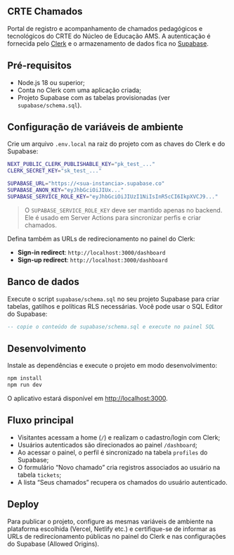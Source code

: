 ## CRTE Chamados

Portal de registro e acompanhamento de chamados pedagógicos e tecnológicos do CRTE do Núcleo de Educação AMS. A autenticação é fornecida pelo [Clerk](https://clerk.com/) e o armazenamento de dados fica no [Supabase](https://supabase.com/).

## Pré-requisitos

- Node.js 18 ou superior;
- Conta no Clerk com uma aplicação criada;
- Projeto Supabase com as tabelas provisionadas (ver `supabase/schema.sql`).

## Configuração de variáveis de ambiente

Crie um arquivo `.env.local` na raiz do projeto com as chaves do Clerk e do Supabase:

```bash
NEXT_PUBLIC_CLERK_PUBLISHABLE_KEY="pk_test_..."
CLERK_SECRET_KEY="sk_test_..."

SUPABASE_URL="https://<sua-instancia>.supabase.co"
SUPABASE_ANON_KEY="eyJhbGciOiJIUx..."
SUPABASE_SERVICE_ROLE_KEY="eyJhbGciOiJIUzI1NiIsInR5cCI6IkpXVCJ9..."
```

> O `SUPABASE_SERVICE_ROLE_KEY` deve ser mantido apenas no backend. Ele é usado em Server Actions para sincronizar perfis e criar chamados.

Defina também as URLs de redirecionamento no painel do Clerk:

- **Sign-in redirect**: `http://localhost:3000/dashboard`
- **Sign-up redirect**: `http://localhost:3000/dashboard`

## Banco de dados

Execute o script `supabase/schema.sql` no seu projeto Supabase para criar tabelas, gatilhos e políticas RLS necessárias. Você pode usar o SQL Editor do Supabase:

```sql
-- copie o conteúdo de supabase/schema.sql e execute no painel SQL
```

## Desenvolvimento

Instale as dependências e execute o projeto em modo desenvolvimento:

```bash
npm install
npm run dev
```

O aplicativo estará disponível em [http://localhost:3000](http://localhost:3000).

## Fluxo principal

- Visitantes acessam a home (`/`) e realizam o cadastro/login com Clerk;
- Usuários autenticados são direcionados ao painel `/dashboard`;
- Ao acessar o painel, o perfil é sincronizado na tabela `profiles` do Supabase;
- O formulário “Novo chamado” cria registros associados ao usuário na tabela `tickets`;
- A lista “Seus chamados” recupera os chamados do usuário autenticado.

## Deploy

Para publicar o projeto, configure as mesmas variáveis de ambiente na plataforma escolhida (Vercel, Netlify etc.) e certifique-se de informar as URLs de redirecionamento públicas no painel do Clerk e nas configurações do Supabase (Allowed Origins).
